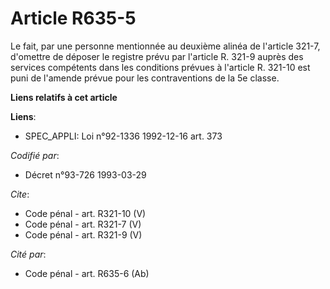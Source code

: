 # Article R635-5

Le fait, par une personne mentionnée au deuxième alinéa de l'article 321-7, d'omettre de déposer le registre prévu par
l'article R. 321-9 auprès des services compétents dans les conditions prévues à l'article R. 321-10 est puni de l'amende
prévue pour les contraventions de la 5e classe.

**Liens relatifs à cet article**

**Liens**:

  - SPEC_APPLI: Loi n°92-1336 1992-12-16 art. 373

_Codifié par_:

  - Décret n°93-726 1993-03-29

_Cite_:

  - Code pénal - art. R321-10 (V)
  - Code pénal - art. R321-7 (V)
  - Code pénal - art. R321-9 (V)

_Cité par_:

  - Code pénal - art. R635-6 (Ab)
